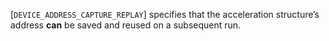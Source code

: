 [`DEVICE_ADDRESS_CAPTURE_REPLAY`]
specifies that the acceleration structure’s address  **can**  be saved and
reused on a subsequent run.